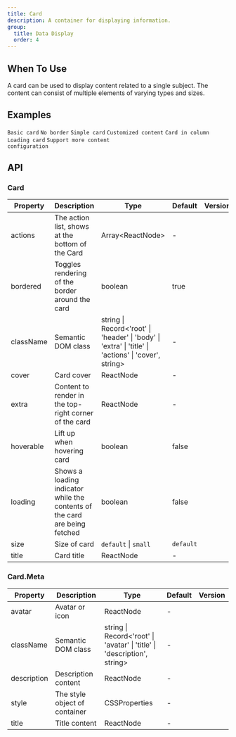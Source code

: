 ```yaml
---
title: Card
description: A container for displaying information.
group:
  title: Data Display
  order: 4
---
```


## When To Use

A card can be used to display content related to a single subject. The content can consist of multiple elements of varying types and sizes.

## Examples

<!-- prettier-ignore -->
<code src="./demo/basic.tsx">Basic card</code>
<code src="./demo/border-less.tsx" background="grey">No border</code>
<code src="./demo/simple.tsx">Simple card</code>
<code src="./demo/flexible-content.tsx">Customized content</code>
<code src="./demo/in-column.tsx" background="grey">Card in column</code>
<code src="./demo/loading.tsx">Loading card</code>
<code src="./demo/meta.tsx">Support more content configuration</code>

## API

### Card

| Property | Description | Type | Default | Version |
| --- | --- | --- | --- | --- |
| actions | The action list, shows at the bottom of the Card | Array&lt;ReactNode> | - |  |
| bordered | Toggles rendering of the border around the card | boolean | true |  |
| className | Semantic DOM class | string \| Record<'root' \| 'header' \| 'body' \| 'extra' \| 'title' \| 'actions' \| 'cover', string> | - |  |
| cover | Card cover | ReactNode | - |  |
| extra | Content to render in the top-right corner of the card | ReactNode | - |  |
| hoverable | Lift up when hovering card | boolean | false |  |
| loading | Shows a loading indicator while the contents of the card are being fetched | boolean | false |  |
| size | Size of card | `default` \| `small` | `default` |  |
| title | Card title | ReactNode | - |  |

### Card.Meta

| Property | Description | Type | Default | Version |
| --- | --- | --- | --- | --- |
| avatar | Avatar or icon | ReactNode | - |  |
| className | Semantic DOM class | string \| Record<'root' \| 'avatar' \| 'title' \| 'description', string> | - |  |
| description | Description content | ReactNode | - |  |
| style | The style object of container | CSSProperties | - |  |
| title | Title content | ReactNode | - |  |
